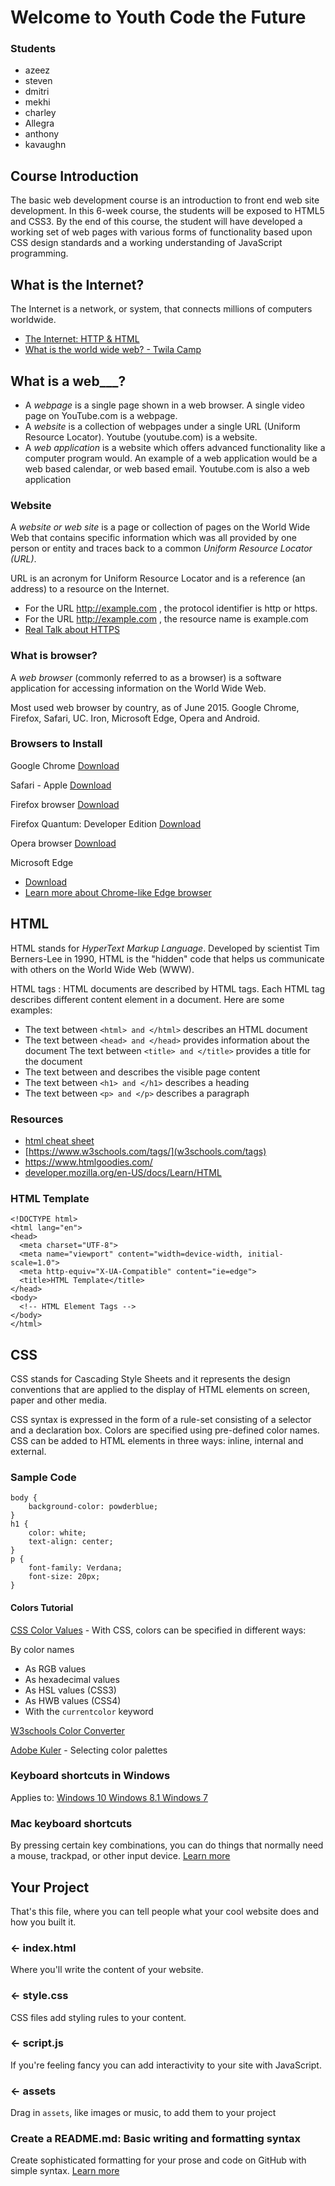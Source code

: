 # Welcome to Youth Code the Future

### Students

- azeez
- steven
- dmitri
- mekhi
- charley
- Allegra
- anthony
- kavaughn

## Course Introduction

The basic web development course is an introduction to front end web site development. In this 6-week course, the students will be exposed to HTML5 and CSS3. By the end of this course, the student will have developed a working set of web pages with various forms of functionality based upon CSS design standards and a working understanding of JavaScript programming.

## What is the Internet?

The Internet is a network, or system, that connects millions of computers worldwide.

- [The Internet: HTTP & HTML](https://www.youtube.com/watch?v=kBXQZMmiA4s)
- [What is the world wide web? - Twila Camp](https://www.youtube.com/watch?v=J8hzJxb0rpc)

## What is a web\_\_\_?

- A _webpage_ is a single page shown in a web browser. A single video page on YouTube.com is a webpage.
- A _website_ is a collection of webpages under a single URL (Uniform Resource Locator). Youtube (youtube.com) is a website.
- A _web application_ is a website which offers advanced functionality like a computer program would. An example of a web application would be a web based calendar, or web based email. Youtube.com is also a web application

### Website

A _website or web site_ is a page or collection of pages on the World Wide Web that contains specific information which was all provided by one person or entity and traces back to a common _Uniform Resource Locator (URL)_.

URL is an acronym for Uniform Resource Locator and is a reference (an
address) to a resource on the Internet.

- For the URL http://example.com , the protocol identifier is http or https.
- For the URL http://example.com , the resource name is example.com
- [Real Talk about HTTPS](https://www.youtube.com/watch?v=iP75a1Y9saY)

### What is browser?

A _web browser_ (commonly referred to as a browser) is a software application for accessing information on the World Wide Web.

Most used web browser by country, as of June 2015. Google
Chrome, Firefox, Safari, UC. Iron, Microsoft Edge, Opera and Android.

### Browsers to Install

Google Chrome
[Download](https://www.google.com/chrome/)

Safari - Apple
[Download](https://support.apple.com/downloads/safari)

Firefox browser
[Download](https://www.mozilla.org/en-US/firefox/download/thanks/)

Firefox Quantum: Developer Edition
[Download](https://www.mozilla.org/en-US/firefox/developer/)

Opera browser
[Download](https://www.opera.com/)

Microsoft Edge

- [Download](https://www.microsoft.com/en-us/windows/microsoft-edge)
- [Learn more about Chrome-like Edge browser](https://www.cnet.com/news/microsoft-releases-its-google-chrome-like-edge-browser-for-testing/)

## HTML

HTML stands for _HyperText Markup Language_. Developed by scientist Tim Berners-Lee in 1990, HTML is the "hidden" code that helps us communicate with others on the World Wide Web (WWW).

HTML tags : HTML documents are described by HTML tags. Each HTML tag describes different content element in a document. Here are some examples:

- The text between `<html> and </html>` describes an HTML document
- The text between `<head> and </head>` provides information about the document The text between `<title> and </title>` provides a title for the document
- The text between <body> and </body> describes the visible page content
- The text between `<h1> and </h1>` describes a heading
- The text between `<p> and </p>` describes a paragraph

### Resources

- [html cheat sheet](https://lifeyourway.net/printables/blogging-html-cheat-sheet.pdf)
- [https://www.w3schools.com/tags/](w3schools.com/tags)
- https://www.htmlgoodies.com/
- [developer.mozilla.org/en-US/docs/Learn/HTML](developer.mozilla.org/en-US/docs/Learn/HTML)

### HTML Template

```
<!DOCTYPE html>
<html lang="en">
<head>
  <meta charset="UTF-8">
  <meta name="viewport" content="width=device-width, initial-scale=1.0">
  <meta http-equiv="X-UA-Compatible" content="ie=edge">
  <title>HTML Template</title>
</head>
<body>
  <!-- HTML Element Tags -->
</body>
</html>
```

## CSS

CSS stands for Cascading Style Sheets and it represents the design conventions that are applied to the display of HTML elements on screen, paper and other media.

CSS syntax is expressed in the form of a rule-set consisting of a selector and a declaration box. Colors are specified using pre-defined color names. CSS can be added to HTML elements in three ways: inline, internal and external.

### Sample Code

```
body {
    background-color: powderblue;
}
h1 {
    color: white;
    text-align: center;
}
p {
    font-family: Verdana;
    font-size: 20px;
}
```

#### Colors Tutorial

[CSS Color Values](https://www.w3schools.com/colors/default.asp) - With CSS, colors can be specified in different ways:

By color names

- As RGB values
- As hexadecimal values
- As HSL values (CSS3)
- As HWB values (CSS4)
- With the `currentcolor` keyword

[W3schools Color Converter](https://www.w3schools.com/colors/colors_converter.asp)

[Adobe Kuler](https://color.adobe.com/explore) - Selecting color palettes

### Keyboard shortcuts in Windows

Applies to: [Windows 10 Windows 8.1 Windows 7](https://support.microsoft.com/en-us/help/12445/windows-keyboard-shortcuts)

### Mac keyboard shortcuts

By pressing certain key combinations, you can do things that normally need a mouse, trackpad, or other input device. [Learn more](https://support.apple.com/en-us/HT201236)

## Your Project

That's this file, where you can tell people what your cool website does and how you built it.

### ← index.html

Where you'll write the content of your website.

### ← style.css

CSS files add styling rules to your content.

### ← script.js

If you're feeling fancy you can add interactivity to your site with JavaScript.

### ← assets

Drag in `assets`, like images or music, to add them to your project

### Create a README.md: Basic writing and formatting syntax

Create sophisticated formatting for your prose and code on GitHub with simple syntax.
[Learn more](https://help.github.com/en/articles/basic-writing-and-formatting-syntax)
